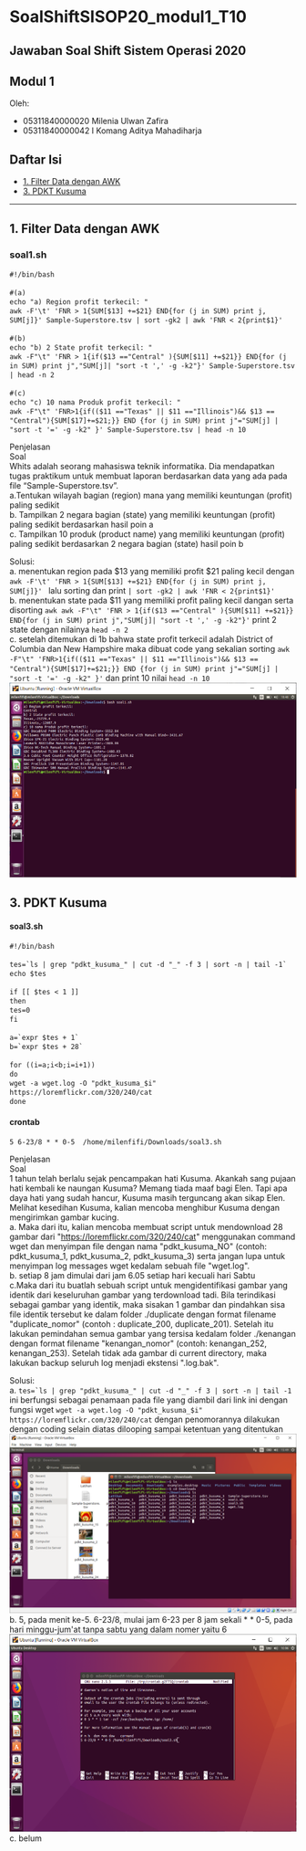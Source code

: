 # SoalShiftSISOP20_modul1_T10

## Jawaban Soal Shift Sistem Operasi 2020

## Modul 1

Oleh: 

* 05311840000020 Milenia Ulwan Zafira
* 05311840000042 I Komang Aditya Mahadiharja

## Daftar Isi
* [1. Filter Data dengan AWK](##1-filter-data-dengan-awk)
* [3. PDKT Kusuma](#3-pdkt-kusuma)
- - - 

## 1. Filter Data dengan AWK
### soal1.sh
```
#!/bin/bash

#(a)
echo "a) Region profit terkecil: "
awk -F'\t' 'FNR > 1{SUM[$13] +=$21} END{for (j in SUM) print j, SUM[j]}' Sample-Superstore.tsv | sort -gk2 | awk 'FNR < 2{print$1}'

#(b)
echo "b) 2 State profit terkecil: "
awk -F"\t" 'FNR > 1{if($13 =="Central" ){SUM[$11] +=$21}} END{for (j in SUM) print j","SUM[j]| "sort -t ',' -g -k2"}' Sample-Superstore.tsv | head -n 2

#(c)
echo "c) 10 nama Produk profit terkecil: "
awk -F"\t" 'FNR>1{if(($11 =="Texas" || $11 =="Illinois")&& $13 == "Central"){SUM[$17]+=$21;}} END {for (j in SUM) print j"="SUM[j] | "sort -t '=' -g -k2" }' Sample-Superstore.tsv | head -n 10
```
Penjelasan<br />
Soal<br />
Whits adalah seorang mahasiswa teknik informatika. Dia mendapatkan tugas praktikum
untuk membuat laporan berdasarkan data yang ada pada file “Sample-Superstore.tsv”.<br />
a.Tentukan wilayah bagian (region) mana yang memiliki keuntungan (profit) paling
sedikit<br />
b. Tampilkan 2 negara bagian (state) yang memiliki keuntungan (profit) paling
sedikit berdasarkan hasil poin a<br />
c. Tampilkan 10 produk (product name) yang memiliki keuntungan (profit) paling
sedikit berdasarkan 2 negara bagian (state) hasil poin b<br />

Solusi:<br />
a. menentukan region pada $13 yang memiliki profit $21 paling kecil dengan ``awk -F'\t' 'FNR > 1{SUM[$13] +=$21} END{for (j in SUM) print j, SUM[j]}' `` lalu sorting dan print ``| sort -gk2 | awk 'FNR < 2{print$1}'``<br />
b. menentukan state pada $11 yang memiliki profit paling kecil dangan serta disorting ``awk awk -F"\t" 'FNR > 1{if($13 =="Central" ){SUM[$11] +=$21}} END{for (j in SUM) print j","SUM[j]| "sort -t ',' -g -k2"}'`` print 2 state dengan nilainya ``head -n 2``<br />
c. setelah ditemukan di 1b bahwa state profit terkecil adalah District of Columbia dan New Hampshire maka dibuat code yang sekalian sorting ``awk -F"\t" 'FNR>1{if(($11 =="Texas" || $11 =="Illinois")&& $13 == "Central"){SUM[$17]+=$21;}} END {for (j in SUM) print j"="SUM[j] | "sort -t '=' -g -k2" }'`` dan print 10 nilai ``head -n 10``
![Output Soal 1](https://raw.githubusercontent.com/MilenFifi/SoalShiftSISOP20_modul1_T10/master/1.PNG)

## 3. PDKT Kusuma
#### soal3.sh
```
#!/bin/bash

tes=`ls | grep "pdkt_kusuma_" | cut -d "_" -f 3 | sort -n | tail -1`
echo $tes

if [[ $tes < 1 ]]
then
tes=0
fi

a=`expr $tes + 1`
b=`expr $tes + 28`

for ((i=a;i<b;i=i+1))
do
wget -a wget.log -O "pdkt_kusuma_$i" https://loremflickr.com/320/240/cat
done
```
#### crontab
```
5 6-23/8 * * 0-5  /home/milenfifi/Downloads/soal3.sh
```
Penjelasan<br />
Soal<br />
1 tahun telah berlalu sejak pencampakan hati Kusuma. Akankah sang pujaan hati
kembali ke naungan Kusuma? Memang tiada maaf bagi Elen. Tapi apa daya hati yang
sudah hancur, Kusuma masih terguncang akan sikap Elen. Melihat kesedihan Kusuma,
kalian mencoba menghibur Kusuma dengan mengirimkan gambar kucing. <br />
a. Maka dari itu, kalian mencoba membuat script untuk mendownload 28 gambar dari
"https://loremflickr.com/320/240/cat" menggunakan command wget dan menyimpan file
dengan nama "pdkt_kusuma_NO" (contoh: pdkt_kusuma_1, pdkt_kusuma_2,
pdkt_kusuma_3) serta jangan lupa untuk menyimpan log messages wget kedalam
sebuah file "wget.log". <br />
b. setiap 8 jam dimulai dari jam 6.05 setiap hari kecuali hari Sabtu<br />
c.Maka dari itu buatlah sebuah script untuk mengidentifikasi gambar yang identik dari keseluruhan
gambar yang terdownload tadi. Bila terindikasi sebagai gambar yang identik, maka
sisakan 1 gambar dan pindahkan sisa file identik tersebut ke dalam folder ./duplicate
dengan format filename "duplicate_nomor" (contoh : duplicate_200, duplicate_201).
Setelah itu lakukan pemindahan semua gambar yang tersisa kedalam folder ./kenangan
dengan format filename "kenangan_nomor" (contoh: kenangan_252, kenangan_253).
Setelah tidak ada gambar di current directory, maka lakukan backup seluruh log menjadi
ekstensi ".log.bak". <br />

Solusi:<br />
a. ``tes=`ls | grep "pdkt_kusuma_" | cut -d "_" -f 3 | sort -n | tail -1`` ini berfungsi sebagai penamaan pada file yang diambil dari link ini dengan fungsi wget ``wget -a wget.log -O "pdkt_kusuma_$i" https://loremflickr.com/320/240/cat`` dengan penomorannya dilakukan dengan coding selain diatas dilooping sampai ketentuan yang ditentukan<br />
![Output Soal 3a](https://raw.githubusercontent.com/MilenFifi/SoalShiftSISOP20_modul1_T10/master/3a.PNG)
b. 5, pada menit ke-5. 6-23/8, mulai jam 6-23 per 8 jam sekali * * 0-5, pada hari minggu-jum'at tanpa sabtu yang dalam nomer yaitu 6<br />
![Output Soal 3b](https://raw.githubusercontent.com/MilenFifi/SoalShiftSISOP20_modul1_T10/master/3b.PNG)
c. belum